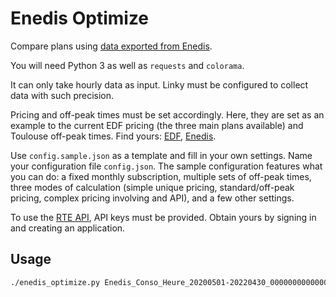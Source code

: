 # Enedis Optimize

Compare plans using [data exported from Enedis](https://mon-compte-particulier.enedis.fr/suivi-de-mesures/?ajouter_telechargement=true).

You will need Python 3 as well as `requests` and `colorama`.

It can only take hourly data as input. Linky must be configured to collect data with such precision.

Pricing and off-peak times must be set accordingly. Here, they are set as an example to the current EDF pricing (the three main plans available) and Toulouse off-peak times. Find yours: [EDF](https://particulier.edf.fr/content/dam/2-Actifs/Documents/Offres/Grille_prix_Tarif_Bleu.pdf), [Enedis](https://www.enedis.fr/heures-creuses/standard).

Use `config.sample.json` as a template and fill in your own settings. Name your configuration file `config.json`. The sample configuration features what you can do: a fixed monthly subscription, multiple sets of off-peak times, three modes of calculation (simple unique pricing, standard/off-peak pricing, complex pricing involving and API), and a few other settings.

To use the [RTE API](https://data.rte-france.com/catalog/-/api/consumption/Tempo-Like-Supply-Contract/v1.1), API keys must be provided. Obtain yours by signing in and creating an application.

## Usage

```bash
./enedis_optimize.py Enedis_Conso_Heure_20200501-20220430_00000000000000.csv
```
